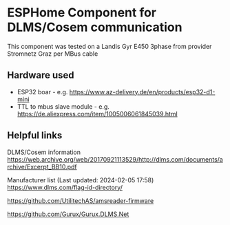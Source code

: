 # ESPHome Component for DLMS/Cosem communication

This component was tested on a Landis Gyr E450 3phase from provider Stromnetz Graz per MBus cable

## Hardware used

* ESP32 boar - e.g. https://www.az-delivery.de/en/products/esp32-d1-mini
* TTL to mbus slave module - e.g. https://de.aliexpress.com/item/1005006061845039.html

## Helpful links

DLMS/Cosem information
https://web.archive.org/web/20170921113529/http://dlms.com/documents/archive/Excerpt_BB10.pdf

Manufacturer list (Last updated: 2024-02-05 17:58)
https://www.dlms.com/flag-id-directory/

https://github.com/UtilitechAS/amsreader-firmware

https://github.com/Gurux/Gurux.DLMS.Net